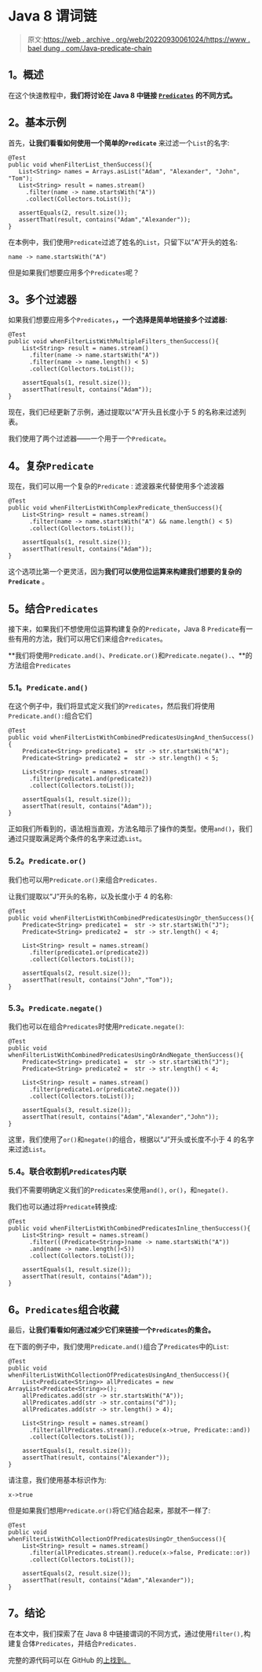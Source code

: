 # Java 8 谓词链

> 原文:[https://web . archive . org/web/20220930061024/https://www . bael dung . com/Java-predicate-chain](https://web.archive.org/web/20220930061024/https://www.baeldung.com/java-predicate-chain)

## **1。概述**

在这个快速教程中，**我们将讨论在 Java 8 中链接 [`Predicates`](/web/20221028012857/https://www.baeldung.com/cs/predicates) 的不同方式。**

## **2。基本示例**

首先，**让我们看看如何使用一个简单的`Predicate`** 来过滤一个`List`的名字:

```
@Test
public void whenFilterList_thenSuccess(){
   List<String> names = Arrays.asList("Adam", "Alexander", "John", "Tom");
   List<String> result = names.stream()
     .filter(name -> name.startsWith("A"))
     .collect(Collectors.toList());

   assertEquals(2, result.size());
   assertThat(result, contains("Adam","Alexander"));
}
```

在本例中，我们使用`Predicate`过滤了姓名的`List`，只留下以“A”开头的姓名:

```
name -> name.startsWith("A")
```

但是如果我们想要应用多个`Predicates`呢？

## **3。多个过滤器**

如果我们想要应用多个`Predicates`，**，一个选择是简单地链接多个过滤器:**

```
@Test
public void whenFilterListWithMultipleFilters_thenSuccess(){
    List<String> result = names.stream()
      .filter(name -> name.startsWith("A"))
      .filter(name -> name.length() < 5)
      .collect(Collectors.toList());

    assertEquals(1, result.size());
    assertThat(result, contains("Adam"));
}
```

现在，我们已经更新了示例，通过提取以“A”开头且长度小于 5 的名称来过滤列表。

我们使用了两个过滤器——一个用于一个`Predicate`。

## **4。复杂`Predicate`**

现在，我们可以用一个复杂的`Predicate` : 滤波器来代替使用多个滤波器

```
@Test
public void whenFilterListWithComplexPredicate_thenSuccess(){
    List<String> result = names.stream()
      .filter(name -> name.startsWith("A") && name.length() < 5)
      .collect(Collectors.toList());

    assertEquals(1, result.size());
    assertThat(result, contains("Adam"));
}
```

这个选项比第一个更灵活，因为**我们可以使用位运算来构建我们想要的复杂的`Predicate`** 。

## **5。结合`Predicates`**

接下来，如果我们不想使用位运算构建复杂的`Predicate`，Java 8 `Predicate`有一些有用的方法，我们可以用它们来组合`Predicates`。

**我们将使用`Predicate.and()`、`Predicate.or()`和`Predicate.negate().`、**的方法组合`Predicates`

### **5.1。`Predicate.and()`**

在这个例子中，我们将显式定义我们的`Predicates`，然后我们将使用`Predicate.and():`组合它们

```
@Test
public void whenFilterListWithCombinedPredicatesUsingAnd_thenSuccess(){
    Predicate<String> predicate1 =  str -> str.startsWith("A");
    Predicate<String> predicate2 =  str -> str.length() < 5;

    List<String> result = names.stream()
      .filter(predicate1.and(predicate2))
      .collect(Collectors.toList());

    assertEquals(1, result.size());
    assertThat(result, contains("Adam"));
}
```

正如我们所看到的，语法相当直观，方法名暗示了操作的类型。使用`and()`，我们通过只提取满足两个条件的名字来过滤`List`。

### **5.2。`Predicate.or()`**

我们也可以用`Predicate.or()`来组合`Predicates.`

让我们提取以“J”开头的名称，以及长度小于 4 的名称:

```
@Test
public void whenFilterListWithCombinedPredicatesUsingOr_thenSuccess(){
    Predicate<String> predicate1 =  str -> str.startsWith("J");
    Predicate<String> predicate2 =  str -> str.length() < 4;

    List<String> result = names.stream()
      .filter(predicate1.or(predicate2))
      .collect(Collectors.toList());

    assertEquals(2, result.size());
    assertThat(result, contains("John","Tom"));
}
```

### **5.3。`Predicate.negate()`**

我们也可以在组合`Predicates`时使用`Predicate.negate()`:

```
@Test
public void whenFilterListWithCombinedPredicatesUsingOrAndNegate_thenSuccess(){
    Predicate<String> predicate1 =  str -> str.startsWith("J");
    Predicate<String> predicate2 =  str -> str.length() < 4;

    List<String> result = names.stream()
      .filter(predicate1.or(predicate2.negate()))
      .collect(Collectors.toList());

    assertEquals(3, result.size());
    assertThat(result, contains("Adam","Alexander","John"));
}
```

这里，我们使用了`or()`和`negate()`的组合，根据以“J”开头或长度不小于 4 的名字来过滤`List`。

### **5.4。联合收割机`Predicates`内联**

我们不需要明确定义我们的`Predicates`来使用`and(),` `or()`，和`negate().`

我们也可以通过将`Predicate`转换成:

```
@Test
public void whenFilterListWithCombinedPredicatesInline_thenSuccess(){
    List<String> result = names.stream()
      .filter(((Predicate<String>)name -> name.startsWith("A"))
      .and(name -> name.length()<5))
      .collect(Collectors.toList());

    assertEquals(1, result.size());
    assertThat(result, contains("Adam"));
}
```

## **6。`Predicates`组合收藏**

最后，**让我们看看如何通过减少它们来链接一个`Predicates`的集合。**

在下面的例子中，我们使用`Predicate.and()`组合了`Predicates`中的`List`:

```
@Test
public void whenFilterListWithCollectionOfPredicatesUsingAnd_thenSuccess(){
    List<Predicate<String>> allPredicates = new ArrayList<Predicate<String>>();
    allPredicates.add(str -> str.startsWith("A"));
    allPredicates.add(str -> str.contains("d"));        
    allPredicates.add(str -> str.length() > 4);

    List<String> result = names.stream()
      .filter(allPredicates.stream().reduce(x->true, Predicate::and))
      .collect(Collectors.toList());

    assertEquals(1, result.size());
    assertThat(result, contains("Alexander"));
}
```

请注意，我们使用基本标识作为:

```
x->true
```

但是如果我们想用`Predicate.or()`将它们结合起来，那就不一样了:

```
@Test
public void whenFilterListWithCollectionOfPredicatesUsingOr_thenSuccess(){
    List<String> result = names.stream()
      .filter(allPredicates.stream().reduce(x->false, Predicate::or))
      .collect(Collectors.toList());

    assertEquals(2, result.size());
    assertThat(result, contains("Adam","Alexander"));
}
```

## **7。结论**

在本文中，我们探索了在 Java 8 中链接谓词的不同方式，通过使用`filter(),`构建复合体`Predicates`，并结合`Predicates.`

完整的源代码可以在 GitHub 的[上找到。](https://web.archive.org/web/20221028012857/https://github.com/eugenp/tutorials/tree/master/core-java-modules/core-java-function)